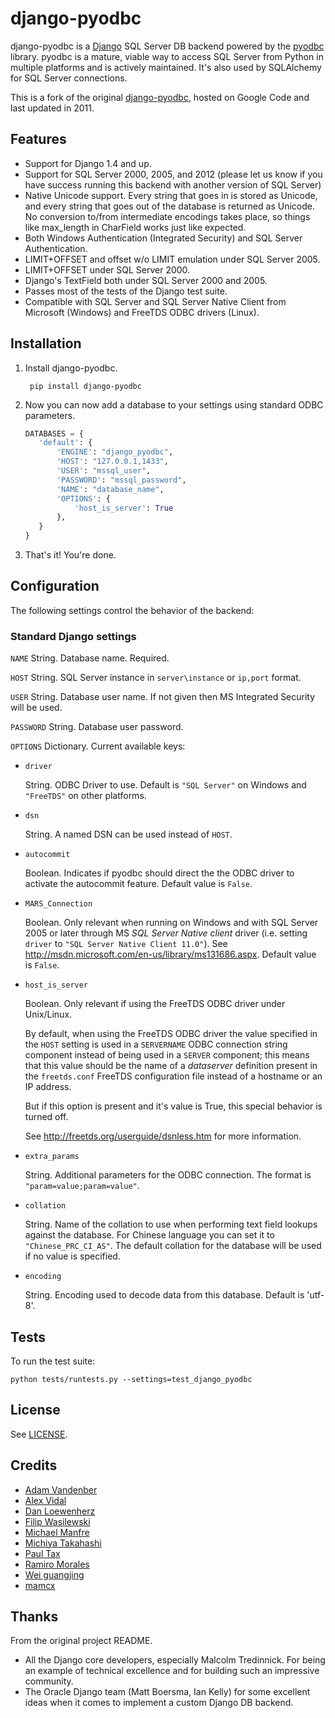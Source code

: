 django-pyodbc
=============

django-pyodbc is a [Django](http://djangoproject.com) SQL Server DB backend powered by the [pyodbc](https://github.com/mkleehammer/pyodbc) library. pyodbc is a mature, viable way to access SQL Server from Python in multiple platforms and is actively maintained. It's also used by SQLAlchemy for SQL Server connections.

This is a fork of the original [django-pyodbc](https://code.google.com/p/django-pyodbc/), hosted on Google Code and last updated in 2011.

Features
--------

* Support for Django 1.4 and up.
* Support for SQL Server 2000, 2005, and 2012 (please let us know if you have success running this backend with another version of SQL Server)
* Native Unicode support. Every string that goes in is stored as Unicode, and every string that goes out of the database is returned as Unicode. No conversion to/from intermediate encodings takes place, so things like max_length in CharField works just like expected.
* Both Windows Authentication (Integrated Security) and SQL Server Authentication.
* LIMIT+OFFSET and offset w/o LIMIT emulation under SQL Server 2005.
* LIMIT+OFFSET under SQL Server 2000.
* Django's TextField both under SQL Server 2000 and 2005.
* Passes most of the tests of the Django test suite.
* Compatible with SQL Server and SQL Server Native Client from Microsoft (Windows) and FreeTDS ODBC drivers (Linux).

Installation
------------

1. Install django-pyodbc.

        pip install django-pyodbc

2. Now you can now add a database to your settings using standard ODBC parameters.

    ```python
    DATABASES = {
       'default': {
           'ENGINE': "django_pyodbc",
           'HOST': "127.0.0.1,1433",
           'USER': "mssql_user",
           'PASSWORD': "mssql_password",
           'NAME': "database_name",
           'OPTIONS': {
               'host_is_server': True
           },
       }
    }
    ```

3. That's it! You're done.

Configuration
-------------

The following settings control the behavior of the backend:

### Standard Django settings

`NAME` String. Database name. Required.

`HOST` String. SQL Server instance in `server\instance` or `ip,port` format.

`USER` String. Database user name. If not given then MS Integrated Security
    will be used.

`PASSWORD` String. Database user password.

`OPTIONS` Dictionary. Current available keys:

* ``driver``

    String. ODBC Driver to use. Default is ``"SQL Server"`` on Windows and ``"FreeTDS"`` on other platforms.

* ``dsn``

    String. A named DSN can be used instead of ``HOST``.

* ``autocommit``

    Boolean. Indicates if pyodbc should direct the the ODBC driver to activate the autocommit feature. Default value is ``False``.

* ``MARS_Connection``

    Boolean. Only relevant when running on Windows and with SQL Server 2005 or later through MS *SQL Server Native client* driver (i.e. setting ``driver`` to ``"SQL Server Native Client 11.0"``). See http://msdn.microsoft.com/en-us/library/ms131686.aspx.  Default value is ``False``.

* ``host_is_server``

    Boolean. Only relevant if using the FreeTDS ODBC driver under Unix/Linux.

    By default, when using the FreeTDS ODBC driver the value specified in the ``HOST`` setting is used in a ``SERVERNAME`` ODBC connection string component instead of being used in a ``SERVER`` component; this means that this value should be the name of a *dataserver* definition present in the ``freetds.conf`` FreeTDS configuration file instead of a hostname or an IP address.

    But if this option is present and it's value is True, this special behavior is turned off.

    See http://freetds.org/userguide/dsnless.htm for more information.

* ``extra_params``

    String. Additional parameters for the ODBC connection. The format is
    ``"param=value;param=value"``.

* ``collation``

    String. Name of the collation to use when performing text field lookups against the database. For Chinese language you can set it to ``"Chinese_PRC_CI_AS"``. The default collation for the database will be used if no value is specified.

* ``encoding``

    String. Encoding used to decode data from this database. Default is 'utf-8'.


Tests
-----

To run the test suite:

```
python tests/runtests.py --settings=test_django_pyodbc
```

License
-------

See [LICENSE](LICENSE).

Credits
-------

* [Adam Vandenber](javascript:; "For code to distinguish between different Query classes when subclassing them.")
* [Alex Vidal](https://github.com/avidal)
* [Dan Loewenherz](http://dlo.me)
* [Filip Wasilewski](http://code.djangoproject.com/ticket/5246 "For his pioneering work, proving this was possible and profusely documenting the code with links to relevant vendor technical articles.")
* [Michael Manfre](https://github.com/manfre)
* [Michiya Takahashi](https://github.com/michiya)
* [Paul Tax](https://github.com/tax)
* [Ramiro Morales](http://djangopeople.net/ramiro/)
* [Wei guangjing](http://djangopeople.net/vcc/)
* [mamcx](http://code.djangoproject.com/ticket/5062 "For the first implementation using pymssql.")

Thanks
------

From the original project README.

* All the Django core developers, especially Malcolm Tredinnick. For being an example of technical excellence and for building such an impressive community.
* The Oracle Django team (Matt Boersma, Ian Kelly) for some excellent ideas when it comes to implement a custom Django DB backend.

